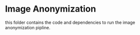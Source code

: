 # Image Anonymization

this folder contains the code and dependencies to run the image anonymization pipline.

